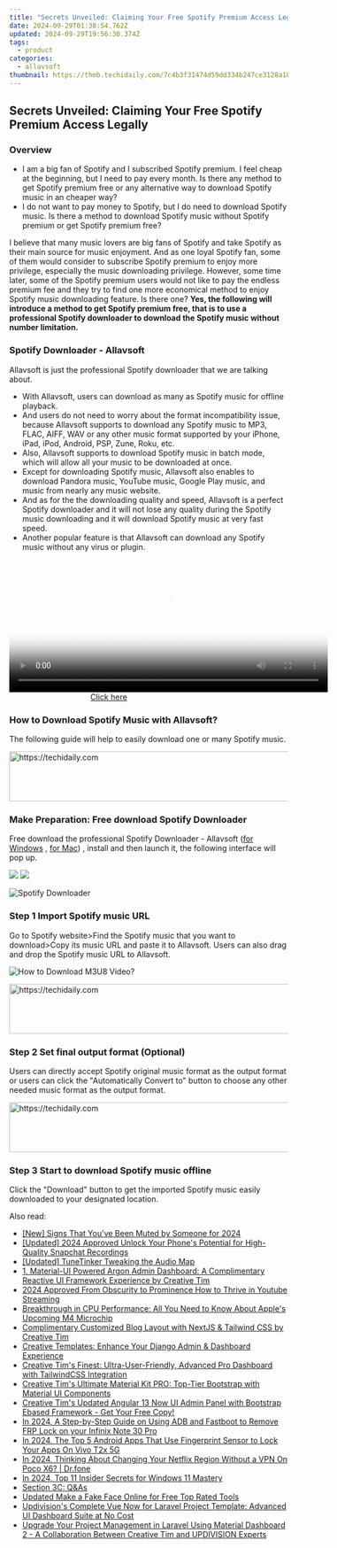 ```yaml
---
title: "Secrets Unveiled: Claiming Your Free Spotify Premium Access Legally"
date: 2024-09-29T01:38:54.762Z
updated: 2024-09-29T19:56:30.374Z
tags:
  - product
categories:
  - allavsoft
thumbnail: https://thmb.techidaily.com/7c4b3f31474d59dd334b247ce3128a185630128709ac4ffbfcbd9f4ba557fefe.jpg
---
```


## Secrets Unveiled: Claiming Your Free Spotify Premium Access Legally

### Overview

* I am a big fan of Spotify and I subscribed Spotify premium. I feel cheap at the beginning, but I need to pay every month. Is there any method to get Spotify premium free or any alternative way to download Spotify music in an cheaper way?
* I do not want to pay money to Spotify, but I do need to download Spotify music. Is there a method to download Spotify music without Spotify premium or get Spotify premium free?

I believe that many music lovers are big fans of Spotify and take Spotify as their main source for music enjoyment. And as one loyal Spotify fan, some of them would consider to subscribe Spotify premium to enjoy more privilege, especially the music downloading privilege. However, some time later, some of the Spotify premium users would not like to pay the endless premium fee and they try to find one more economical method to enjoy Spotify music downloading feature. Is there one? **Yes, the following will introduce a method to get Spotify premium free, that is to use a professional Spotify downloader to download the Spotify music without number limitation.**

### Spotify Downloader - Allavsoft

Allavsoft is just the professional Spotify downloader that we are talking about.

* With Allavsoft, users can download as many as Spotify music for offline playback.
* And users do not need to worry about the format incompatibility issue, because Allavsoft supports to download any Spotify music to MP3, FLAC, AIFF, WAV or any other music format supported by your iPhone, iPad, iPod, Android, PSP, Zune, Roku, etc.
* Also, Allavsoft supports to download Spotify music in batch mode, which will allow all your music to be downloaded at once.
* Except for downloading Spotify music, Allavsoft also enables to download Pandora music, YouTube music, Google Play music, and music from nearly any music website.
* And as for the the downloading quality and speed, Allavsoft is a perfect Spotify downloader and it will not lose any quality during the Spotify music downloading and it will download Spotify music at very fast speed.
* Another popular feature is that Allavsoft can download any Spotify music without any virus or plugin.

<!-- affiliate ads begin -->
<span id="1982596">
					<video width="576" height="240" style="cursor:pointer"
           poster="//a.impactradius-go.com/display-clicktoplayimage/1982596.png"
           onclick="if(!this.playClicked){this.play();this.setAttribute('controls',true);this.playClicked=true;}">
	   <source src="//a.impactradius-go.com/display-ad/22993-1982596">
	   <img src="//a.impactradius-go.com/display-clicktoplayimage/1982596.png" style="border: none; height: 100%; width: 100%; object-fit: contain">
	</video>
	<div style="width:360px;text-align:center"><a href="javascript:window.open(decodeURIComponent('https%3A%2F%2Fhomestyler.sjv.io%2Fc%2F5597632%2F1982596%2F22993'), '_blank');void(0);">Click here</a></div>
</span>
<img height="0" width="0" src="https://imp.pxf.io/i/5597632/1982596/22993" style="position:absolute;visibility:hidden;" border="0" />
<!-- affiliate ads end -->

### How to Download Spotify Music with Allavsoft?

The following guide will help to easily download one or many Spotify music.

<!-- affiliate ads begin -->
<a href="https://review-au.sjv.io/c/5597632/2135316/14409" target="_top" id="2135316">
  <img src="//a.impactradius-go.com/display-ad/14409-2135316" border="0" alt="https://techidaily.com" width="728" height="90"/>
</a>
<img height="0" width="0" src="https://review-au.sjv.io/i/5597632/2135316/14409" style="position:absolute;visibility:hidden;" border="0" />
<!-- affiliate ads end -->

### Make Preparation: Free download Spotify Downloader

Free download the professional Spotify Downloader - Allavsoft ([for Windows](https://tools.techidaily.com/allavsoft/products/) , [for Mac](https://tools.techidaily.com/allavsoft/products/)) , install and then launch it, the following interface will pop up.

[![](https://www.allavsoft.com/how-to/../images/how-to/free-download-win.jpg)](https://tools.techidaily.com/allavsoft/products/) [![](https://www.allavsoft.com/how-to/../images/how-to/free-download-mac.jpg)](https://tools.techidaily.com/allavsoft/products/)

![Spotify Downloader](https://www.allavsoft.com/how-to/../images/allavsoft/screen-shot-600.jpg)

### Step 1 Import Spotify music URL

Go to Spotify website>Find the Spotify music that you want to download>Copy its music URL and paste it to Allavsoft. Users can also drag and drop the Spotify music URL to Allavsoft.

![How to Download M3U8 Video?](https://www.allavsoft.com/how-to/../images/how-to/download-rtmp-video/download-rtmp-video.jpg)

<!-- affiliate ads begin -->
<a href="https://unicoeye.pxf.io/c/5597632/2134240/18498" target="_top" id="2134240">
  <img src="//a.impactradius-go.com/display-ad/18498-2134240" border="0" alt="https://techidaily.com" width="540" height="90"/>
</a>
<img height="0" width="0" src="https://unicoeye.pxf.io/i/5597632/2134240/18498" style="position:absolute;visibility:hidden;" border="0" />
<!-- affiliate ads end -->

### Step 2 Set final output format (Optional)

Users can directly accept Spotify original music format as the output format or users can click the "Automatically Convert to" button to choose any other needed music format as the output format.

<!-- affiliate ads begin -->
<a href="https://appsumo.8odi.net/c/5597632/2130886/7443" target="_top" id="2130886">
  <img src="//a.impactradius-go.com/display-ad/7443-2130886" border="0" alt="https://techidaily.com" width="728" height="90"/>
</a>
<img height="0" width="0" src="https://appsumo.8odi.net/i/5597632/2130886/7443" style="position:absolute;visibility:hidden;" border="0" />
<!-- affiliate ads end -->

### Step 3 Start to download Spotify music offline

Click the "Download" button to get the imported Spotify music easily downloaded to your designated location.

<ins class="adsbygoogle"
     style="display:block"
     data-ad-format="autorelaxed"
     data-ad-client="ca-pub-7571918770474297"
     data-ad-slot="1223367746"></ins>

<ins class="adsbygoogle"
     style="display:block"
     data-ad-client="ca-pub-7571918770474297"
     data-ad-slot="8358498916"
     data-ad-format="auto"
     data-full-width-responsive="true"></ins>

<span class="atpl-alsoreadstyle">Also read:</span>
<div><ul>
<li><a href="https://snapchat-videos.techidaily.com/new-signs-that-youve-been-muted-by-someone-for-2024/"><u>[New] Signs That You've Been Muted by Someone for 2024</u></a></li>
<li><a href="https://snapchat-videos.techidaily.com/updated-2024-approved-unlock-your-phones-potential-for-high-quality-snapchat-recordings/"><u>[Updated] 2024 Approved Unlock Your Phone's Potential for High-Quality Snapchat Recordings</u></a></li>
<li><a href="https://fox-http.techidaily.com/updated-tunetinker-tweaking-the-audio-map/"><u>[Updated] TuneTinker Tweaking the Audio Map</u></a></li>
<li><a href="https://discover-excellent.techidaily.com/1-material-ui-powered-argon-admin-dashboard-a-complimentary-reactive-ui-framework-experience-by-creative-tim/"><u>1. Material-UI Powered Argon Admin Dashboard: A Complimentary Reactive UI Framework Experience by Creative Tim</u></a></li>
<li><a href="https://fox-http.techidaily.com/2024-approved-from-obscurity-to-prominence-how-to-thrive-in-youtube-streaming/"><u>2024 Approved From Obscurity to Prominence How to Thrive in Youtube Streaming</u></a></li>
<li><a href="https://buynow-tips.techidaily.com/breakthrough-in-cpu-performance-all-you-need-to-know-about-apples-upcoming-m4-microchip/"><u>Breakthrough in CPU Performance: All You Need to Know About Apple's Upcoming M4 Microchip</u></a></li>
<li><a href="https://discover-excellent.techidaily.com/complimentary-customized-blog-layout-with-nextjs-and-tailwind-css-by-creative-tim/"><u>Complimentary Customized Blog Layout with NextJS & Tailwind CSS by Creative Tim</u></a></li>
<li><a href="https://discover-excellent.techidaily.com/creative-templates-enhance-your-django-admin-and-dashboard-experience/"><u>Creative Templates: Enhance Your Django Admin & Dashboard Experience</u></a></li>
<li><a href="https://discover-excellent.techidaily.com/creative-tims-finest-ultra-user-friendly-advanced-pro-dashboard-with-tailwindcss-integration/"><u>Creative Tim's Finest: Ultra-User-Friendly, Advanced Pro Dashboard with TailwindCSS Integration</u></a></li>
<li><a href="https://discover-excellent.techidaily.com/creative-tims-ultimate-material-kit-pro-top-tier-bootstrap-with-material-ui-components/"><u>Creative Tim's Ultimate Material Kit PRO: Top-Tier Bootstrap with Material UI Components</u></a></li>
<li><a href="https://discover-excellent.techidaily.com/creative-tims-updated-angular-13-now-ui-admin-panel-with-bootstrap-ebased-framework-get-your-free-copy/"><u>Creative Tim's Updated Angular 13 Now UI Admin Panel with Bootstrap Ebased Framework - Get Your Free Copy!</u></a></li>
<li><a href="https://bypass-frp.techidaily.com/in-2024-a-step-by-step-guide-on-using-adb-and-fastboot-to-remove-frp-lock-on-your-infinix-note-30-pro-by-drfone-android/"><u>In 2024, A Step-by-Step Guide on Using ADB and Fastboot to Remove FRP Lock on your Infinix Note 30 Pro</u></a></li>
<li><a href="https://android-unlock.techidaily.com/in-2024-the-top-5-android-apps-that-use-fingerprint-sensor-to-lock-your-apps-on-vivo-t2x-5g-by-drfone-android/"><u>In 2024, The Top 5 Android Apps That Use Fingerprint Sensor to Lock Your Apps On Vivo T2x 5G</u></a></li>
<li><a href="https://phone-solutions.techidaily.com/in-2024-thinking-about-changing-your-netflix-region-without-a-vpn-on-poco-x6-drfone-by-drfone-virtual-android/"><u>In 2024, Thinking About Changing Your Netflix Region Without a VPN On Poco X6? | Dr.fone</u></a></li>
<li><a href="https://some-approaches.techidaily.com/in-2024-top-11-insider-secrets-for-windows-11-mastery/"><u>In 2024, Top 11 Insider Secrets for Windows 11 Mastery</u></a></li>
<li><a href="https://discover-excellent.techidaily.com/section-3c-qandas/"><u>Section 3C: Q&As</u></a></li>
<li><a href="https://ai-video-tools.techidaily.com/updated-make-a-fake-face-online-for-free-top-rated-tools/"><u>Updated Make a Fake Face Online for Free Top Rated Tools</u></a></li>
<li><a href="https://discover-excellent.techidaily.com/updivisions-complete-vue-now-for-laravel-project-template-advanced-ui-dashboard-suite-at-no-cost/"><u>Updivision's Complete Vue Now for Laravel Project Template: Advanced UI Dashboard Suite at No Cost</u></a></li>
<li><a href="https://discover-excellent.techidaily.com/upgrade-your-project-management-in-laravel-using-material-dashboard-2-a-collaboration-between-creative-tim-and-updivision-experts/"><u>Upgrade Your Project Management in Laravel Using Material Dashboard 2 - A Collaboration Between Creative Tim and UPDIVISION Experts</u></a></li>
</ul></div>

